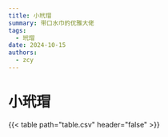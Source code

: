 ```yaml
---
title: 小玳瑁
summary: 带口水巾的优雅大佬
tags:
  - 玳瑁
date: 2024-10-15
authors:
  - zcy
---
```


# 小玳瑁

{{< table path="table.csv" header="false" >}}

